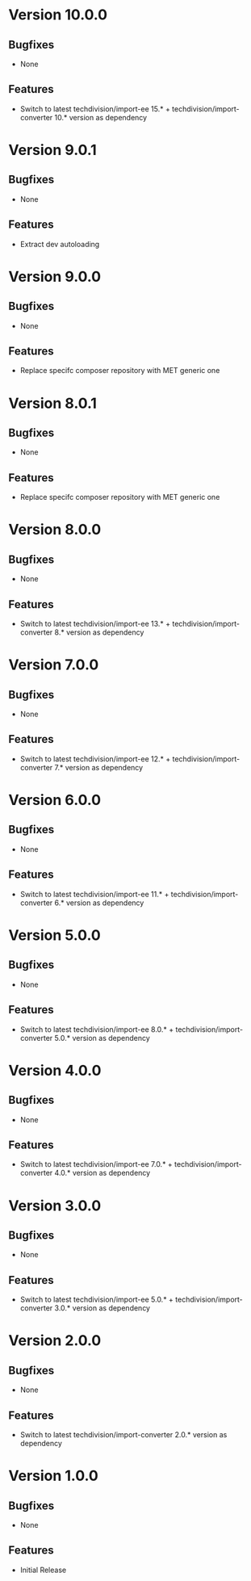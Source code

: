 # Version 10.0.0

## Bugfixes

* None

## Features

* Switch to latest techdivision/import-ee 15.* + techdivision/import-converter 10.* version as dependency

# Version 9.0.1

## Bugfixes

* None

## Features

* Extract dev autoloading

# Version 9.0.0

## Bugfixes

* None

## Features

* Replace specifc composer repository with MET generic one

# Version 8.0.1

## Bugfixes

* None

## Features

* Replace specifc composer repository with MET generic one

# Version 8.0.0

## Bugfixes

* None

## Features

* Switch to latest techdivision/import-ee 13.* + techdivision/import-converter 8.* version as dependency

# Version 7.0.0

## Bugfixes

* None

## Features

* Switch to latest techdivision/import-ee 12.* + techdivision/import-converter 7.* version as dependency

# Version 6.0.0

## Bugfixes

* None

## Features

* Switch to latest techdivision/import-ee 11.* + techdivision/import-converter 6.* version as dependency

# Version 5.0.0

## Bugfixes

* None

## Features

* Switch to latest techdivision/import-ee 8.0.* + techdivision/import-converter 5.0.* version as dependency

# Version 4.0.0

## Bugfixes

* None

## Features

* Switch to latest techdivision/import-ee 7.0.* + techdivision/import-converter 4.0.* version as dependency

# Version 3.0.0

## Bugfixes

* None

## Features

* Switch to latest techdivision/import-ee 5.0.* + techdivision/import-converter 3.0.* version as dependency

# Version 2.0.0

## Bugfixes

* None

## Features

* Switch to latest techdivision/import-converter 2.0.* version as dependency

# Version 1.0.0

## Bugfixes

* None

## Features

* Initial Release
